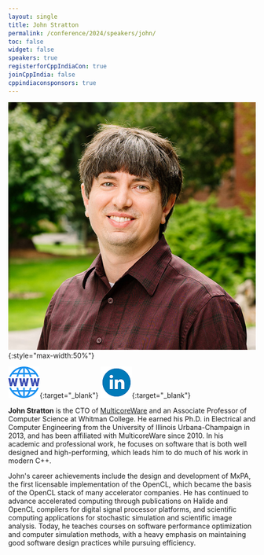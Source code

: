 ```yaml
---
layout: single
title: John Stratton
permalink: /conference/2024/speakers/john/
toc: false
widget: false
speakers: true
registerforCppIndiaCon: true
joinCppIndia: false
cppindiaconsponsors: true
---
```


![John Stratton](/conference/2024/graphics/speakers/John.jpg "John Stratton"){:style="max-width:50%"}

[![John Stratton](/assets/images/www.png "John Stratton")](https://www.whitman.edu/academics/majors-and-programs/computer-science/faculty-and-staff/john-stratton){:target="_blank"}
[![John Stratton](/assets/images/linkedin.png "John Stratton")](https://www.linkedin.com/in/john-stratton-ba37719/){:target="_blank"}

**John Stratton** is the CTO of [MulticoreWare](/conference/2024/sponsors/multicoreware) and an Associate Professor of Computer Science at Whitman College. He earned his Ph.D. in Electrical and Computer Engineering from the University of Illinois Urbana-Champaign in 2013, and has been affiliated with MulticoreWare since 2010. In his academic and professional work, he focuses on software that is both well designed and high-performing, which leads him to do much of his work in modern C++. 

John's career achievements include the design and development of MxPA, the first licensable implementation of the OpenCL, which became the basis of the OpenCL stack of many accelerator companies. He has continued to advance accelerated computing through publications on Halide and OpenCL compilers for digital signal processor platforms, and scientific computing applications for stochastic simulation and scientific image analysis. Today, he teaches courses on software performance optimization and computer simulation methods, with a heavy emphasis on maintaining good software design practices while pursuing efficiency.
